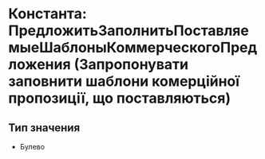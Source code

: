 ﻿# Константа: ПредложитьЗаполнитьПоставляемыеШаблоныКоммерческогоПредложения (Запропонувати заповнити шаблони комерційної пропозиції, що поставляються)

## Тип значения

- Булево

